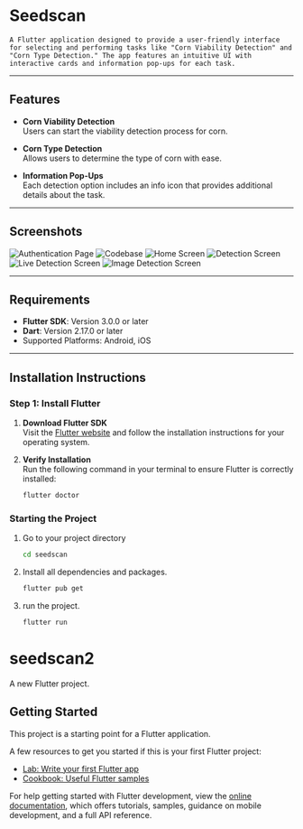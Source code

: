 # Seedscan 

    A Flutter application designed to provide a user-friendly interface for selecting and performing tasks like "Corn Viability Detection" and "Corn Type Detection." The app features an intuitive UI with interactive cards and information pop-ups for each task.

---

## Features

- **Corn Viability Detection**  
  Users can start the viability detection process for corn.

- **Corn Type Detection**  
  Allows users to determine the type of corn with ease.

- **Information Pop-Ups**  
  Each detection option includes an info icon that provides additional details about the task.

---

## Screenshots

![Authentication Page](screenshots/ss1.png)
![Codebase](screenshots/ss2.png)
![Home Screen](screenshots/ss3.jpg)
![Detection Screen](screenshots/ss4.jpg)
![Live Detection Screen](screenshots/ss5.jpg)
![Image Detection Screen](screenshots/ss6.jpg)


---

## Requirements

- **Flutter SDK**: Version 3.0.0 or later
- **Dart**: Version 2.17.0 or later
- Supported Platforms: Android, iOS

---

## Installation Instructions

### Step 1: Install Flutter

1. **Download Flutter SDK**  
   Visit the [Flutter website](https://flutter.dev/docs/get-started/install) and follow the installation instructions for your operating system.

2. **Verify Installation**  
   Run the following command in your terminal to ensure Flutter is correctly installed:
   ```bash
   flutter doctor

### Starting the Project

1. Go to your project directory
   ```bash
   cd seedscan
2. Install all dependencies and packages.
   ```bash
   flutter pub get
3. run the project.
   ```bash
   flutter run


# seedscan2

A new Flutter project.

## Getting Started

This project is a starting point for a Flutter application.

A few resources to get you started if this is your first Flutter project:

- [Lab: Write your first Flutter app](https://docs.flutter.dev/get-started/codelab)
- [Cookbook: Useful Flutter samples](https://docs.flutter.dev/cookbook)

For help getting started with Flutter development, view the
[online documentation](https://docs.flutter.dev/), which offers tutorials,
samples, guidance on mobile development, and a full API reference.

